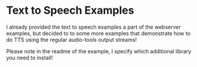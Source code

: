 # Text to Speech Examples

I already provided the text to speech examples a part of the webserver examples, but decided to to some more examples that demonstrate how to do TTS using the regular audio-tools output streams!

Please note in the readme of the example, I specify which additional library you need to install!